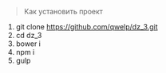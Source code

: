 > Как установить проект

1. git clone https://github.com/qwelp/dz_3.git
2. cd dz_3
3. bower i
4. npm i
5. gulp